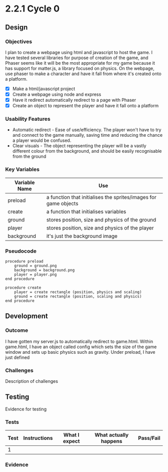 # 2.2.1 Cycle 0

## Design

### Objectives

I plan to create a webpage using html and javascript to host the game. I have tested several libraries for purpose of creation of the game, and Phaser seems like it will be the most appropriate for my game because it has support for matter.js, a library focused on physics. On the webpage, use phaser to make a character and have it fall from where it's created onto a platform.

* [x] Make a html/javascript project
* [x] Create a webpage using node and express
* [x] Have it redirect automatically redirect to a page with Phaser
* [x] Create an object to represent the player and have it fall onto a platform

### Usability Features

* Automatic redirect - Ease of use/efficiency. The player won't have to try and connect to the game manually, saving time and reducing the chance a player would be confused.
* Clear visuals - The object representing the player will be a vastly different colour from the background, and should be easily recognisable from the ground

### Key Variables

| Variable Name | Use                                                             |
| ------------- | --------------------------------------------------------------- |
| preload       | a function that initialises the sprites/images for game objects |
| create        | a function that initialises variables                           |
| ground        | stores position, size and physics of the ground                 |
| player        | stores position, size and physics of the player                 |
| background    | it's just the background image                                  |

### Pseudocode

```
procedure preload
    ground = ground.png
    background = background.png
    player = player.png
end procedure

procedure create
    player = create rectangle (position, physics and scaling)
    ground = create rectangle (position, scaling and physics)
end procedure
```

## Development

### Outcome

I have gotten my server.js to automatically redirect to game.html. Within game.html, I have an object called config which sets the size of the game window and sets up basic physics such as gravity. Under preload, I have just defined&#x20;

### Challenges

Description of challenges

## Testing

Evidence for testing

### Tests

| Test | Instructions | What I expect | What actually happens | Pass/Fail |
| ---- | ------------ | ------------- | --------------------- | --------- |
| 1    |              |               |                       |           |

### Evidence
